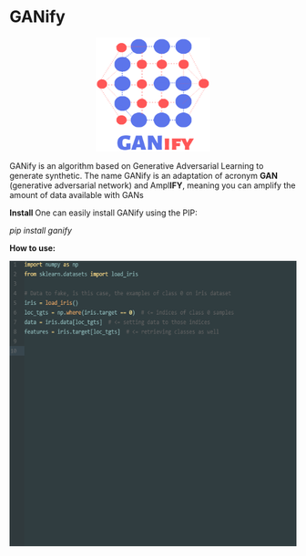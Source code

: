 # GANify
<p align="center">
<img width="200" height="200" src="https://github.com/arnonbruno/ganify/blob/master/logo.png">
</p>

GANify is an algorithm based on Generative Adversarial Learning to generate synthetic. The name GANify is an adaptation of acronym <b>GAN</b> (generative adversarial network) and Ampl<b>IFY</b>, meaning you can amplify the amount of data available with GANs 


<b> Install </b>
One can easily install GANify using the PIP:

<i>pip install ganify</i>


<b>How to use:</b>
<p align="center">
<img width="600" height="500" src="https://github.com/arnonbruno/ganify/blob/master/ganify.gif">
</p>
